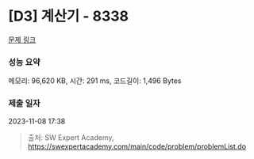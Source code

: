 # [D3] 계산기 - 8338 

[문제 링크](https://swexpertacademy.com/main/code/problem/problemDetail.do?contestProbId=AWxpQia60FgDFAWL) 

### 성능 요약

메모리: 96,620 KB, 시간: 291 ms, 코드길이: 1,496 Bytes

### 제출 일자

2023-11-08 17:38



> 출처: SW Expert Academy, https://swexpertacademy.com/main/code/problem/problemList.do